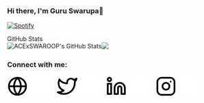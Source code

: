 ### Hi there, I'm Guru Swarupa👋

[![Spotify](https://spotify-nowplaying-acexswaroop.vercel.app/api/spotify)](https://open.spotify.com/user/31scot7d6ij7ttnsgp5vjzj252qa?si=f325451d7d3f41b1)
<summary>GitHub Stats</summary>

<img align="left" alt="ACExSWAROOP's GitHub Stats" src="https://github-readme-stats-wequ-acexswaroop.vercel.app/api?username=ACExSWAROOP&show_icons=true&hide_border=false&title_color=ff652f&icon_color=FFE400&bg_color=09131B&text_color=ffffff&border_color=0c1a25" />
<img src="https://github-readme-stats-wequ-acexswaroop.vercel.app/api/top-langs/?username=ACExSWAROOP&langs_count=8&count_private=true&layout=compact&theme=github&hide_border=true&bg_color=0D1117" /></p>

### Connect with me:

[![website](./img/globe-light.svg)](https://acexswaroop.github.io/#gh-light-mode-only)
[![website](./img/globe-dark.svg)](https://acexswaroop.github.io#gh-dark-mode-only)
&nbsp;&nbsp;
[![website](./img/twitter-light.svg)](https://twitter.com/acexswaroop#gh-light-mode-only)
[![website](./img/twitter-dark.svg)](https://twitter.com/acexswaroop#gh-dark-mode-only)
&nbsp;&nbsp;
[![website](./img/linkedin-light.svg)](https://linkedin.com/in/guru-swarupa-81a0a8262#gh-light-mode-only)
[![website](./img/linkedin-dark.svg)](https://linkedin.com/in/guru-swarupa-81a0a8262#gh-dark-mode-only)
&nbsp;&nbsp;
[![website](./img/instagram-light.svg)](https://instagram.com/_msg_swaroop_#gh-light-mode-only)
[![website](./img/instagram-dark.svg)](https://instagram.com/_msg_swaroop_#gh-dark-mode-only)


